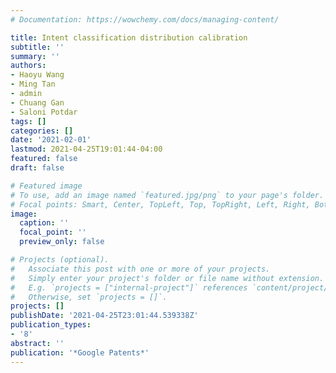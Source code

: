 ```yaml
---
# Documentation: https://wowchemy.com/docs/managing-content/

title: Intent classification distribution calibration
subtitle: ''
summary: ''
authors:
- Haoyu Wang
- Ming Tan
- admin
- Chuang Gan
- Saloni Potdar
tags: []
categories: []
date: '2021-02-01'
lastmod: 2021-04-25T19:01:44-04:00
featured: false
draft: false

# Featured image
# To use, add an image named `featured.jpg/png` to your page's folder.
# Focal points: Smart, Center, TopLeft, Top, TopRight, Left, Right, BottomLeft, Bottom, BottomRight.
image:
  caption: ''
  focal_point: ''
  preview_only: false

# Projects (optional).
#   Associate this post with one or more of your projects.
#   Simply enter your project's folder or file name without extension.
#   E.g. `projects = ["internal-project"]` references `content/project/deep-learning/index.md`.
#   Otherwise, set `projects = []`.
projects: []
publishDate: '2021-04-25T23:01:44.539338Z'
publication_types:
- '8'
abstract: ''
publication: '*Google Patents*'
---
```

